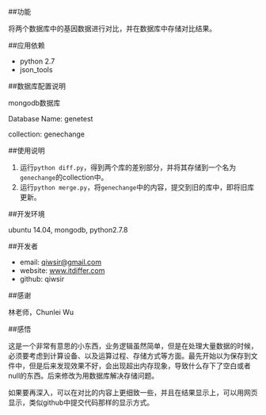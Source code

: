 ##功能

将两个数据库中的基因数据进行对比，并在数据库中存储对比结果。

##应用依赖

- python 2.7
- json_tools

##数据库配置说明

mongodb数据库

Database Name: genetest

collection: genechange

##使用说明

1. 运行`python diff.py`，得到两个库的差别部分，并将其存储到一个名为`genechange`的collection中。
2. 运行`python merge.py`，将`genechange`中的内容，提交到旧的库中，即将旧库更新。

##开发环境

ubuntu 14.04, mongodb, python2.7.8

##开发者

- email: qiwsir@gmail.com
- website: www.itdiffer.com
- github: qiwsir

##感谢

林老师，Chunlei Wu

##感悟

这是一个非常有意思的小东西，业务逻辑虽然简单，但是在处理大量数据的时候，必须要考虑到计算设备、以及运算过程、存储方式等方面。最先开始以为保存到文件中，但是后来发现效果不好，会出现超出内存现象，导致什么存下了空白或者null的东西。后来修改为用数据库解决存储问题。

如果要再深入，可以在对比的内容上更细致一些，并且在结果显示上，可以用网页显示，类似github中提交代码那样的显示方式。

